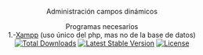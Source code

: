 <p align="center"><a>Administración campos dinámicos</a></p>

<p align="center">
    <a>Programas necesarios</a><br>
1.-<a href="https://www.apachefriends.org/download.html">Xampp</a> (uso único del php, mas no de la base de datos)<br>
<a href="https://packagist.org/packages/laravel/framework"><img src="https://img.shields.io/packagist/dt/laravel/framework" alt="Total Downloads"></a>
<a href="https://packagist.org/packages/laravel/framework"><img src="https://img.shields.io/packagist/v/laravel/framework" alt="Latest Stable Version"></a>
<a href="https://packagist.org/packages/laravel/framework"><img src="https://img.shields.io/packagist/l/laravel/framework" alt="License"></a>
</p>
